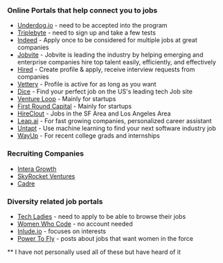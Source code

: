 ### Online Portals that help connect you to jobs
- [Underdog.io](underdog.io) - need to be accepted into the program
- [Triplebyte](https://triplebyte.com/) - need to sign up and take a few tests
- [Indeed](https://www.indeed.com/prime) - Apply once to be considered for multiple jobs at great companies
- [Jobvite](http://www.jobvite.com/) - Jobvite is leading the industry by helping emerging and enterprise companies hire top talent easily, efficiently, and effectively
- [Hired](https://hired.com/) - Create profile & apply, receive interview requests from companies
- [Vettery](https://www.vettery.com/) - Profile is active for as long as you want
- [Dice](http://www.dice.com/) - Find your perfect job on the US's leading tech Job site
- [Venture Loop](http://www.ventureloop.com/ventureloop/home.php) - Mainly for startups
- [First Round Capital](http://firstround.com/) - Mainly for startups
- [HireClout](https://hireclout.com/) - Jobs in the SF Area and Los Angeles Area
- [Leap.ai](https://leap.ai/welcome) - For fast growing companies, personalized career assistant
- [Untapt](https://www.untapt.com/) - Use machine learning to find your next software industry job
- [WayUp](https://www.wayup.com/) - For recent college grads and internships


### Recruiting Companies
- [Intera Growth](http://www.interagrowthpartners.com/)
- [SkyRocket Ventures](http://skyrocketventures.com/)
- [Cadre](http://cadrestaff.com/)

### Diversity related job portals
- [Tech Ladies](https://www.hiretechladies.com/) - need to apply to be able to browse their jobs
- [Women Who Code](https://www.womenwhocode.com/) - no account needed
- [Inlude.io](https://include.io/) - focuses on interests
- [Power To Fly](https://powertofly.com/) - posts about jobs that want women in the force

** I have not personally used all of these but have heard of it
